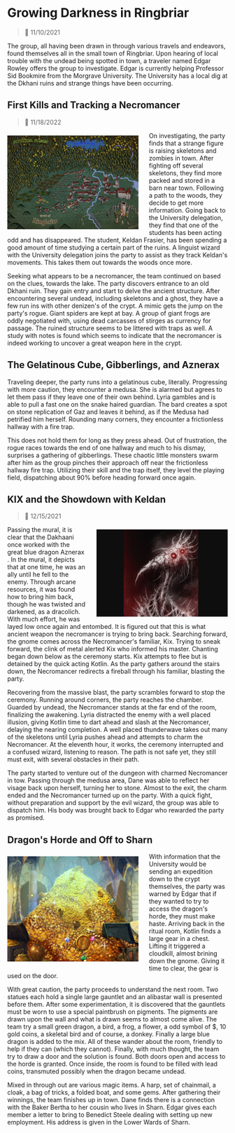 # Growing Darkness in Ringbriar

> :calendar: 11/10/2021

The group, all having been drawn in through various travels and endeavors, found themselves all in the small town of Ringbriar. Upon hearing of local trouble with the undead being spotted in town, a traveler named Edgar Rowley offers the group to investigate. Edgar is currently helping Professor Sid Bookmire from the Morgrave University. The University has a local dig at the Dkhani ruins and strange things have been occurring.

## First Kills and Tracking a Necromancer

> :calendar: 11/18/2022

<a href="https://raw.githubusercontent.com/DiscoverTec/anExperiment/main/eberron-by-night/images/places/ringbriar.png" target="_blank">
<img src="https://raw.githubusercontent.com/DiscoverTec/anExperiment/main/eberron-by-night/images/places/ringbriar.png" style="width: 300px; float: left; margin: .5rem 1.5rem .5rem 0"/>
</a>

On investigating, the party finds that a strange figure is raising skeletons and zombies in town. After fighting off several skeletons, they find more packed and stored in a barn near town. Following a path to the woods, they decide to get more information. Going back to the University delegation, they find that one of the students has been acting odd and has disappeared. The student, Keldan Frasier, has been spending a good amount of time studying a certain part of the ruins. A linguist wizard with the University delegation joins the party to assist as they track Keldan's movements. This takes them out towards the woods once more.

Seeking what appears to be a necromancer, the team continued on based on the clues, towards the lake. The party discovers entrance to an old Dkhani ruin. They gain entry and start to delve the ancient structure. After encountering several undead, including skeletons and a ghost, they have a few run ins with other denizen's of the crypt. A mimic gets the jump on the party's rogue. Giant spiders are kept at bay. A group of giant frogs are oddly negotiated with, using dead carcasses of stirges as currency for passage. The ruined structure seems to be littered with traps as well. A study with notes is found which seems to indicate that the necromancer is indeed working to uncover a great weapon here in the crypt.

## The Gelatinous Cube, Gibberlings, and Aznerax

Traveling deeper, the party runs into a gelatinous cube, literally. Progressing with more caution, they encounter a medusa. She is alarmed but agrees to let them pass if they leave one of their own behind. Lyria gambles and is able to pull a fast one on the snake haired guardian. The bard creates a spot on stone replication of Gaz and leaves it behind, as if the Medusa had petrified him herself. Rounding many corners, they encounter a frictionless hallway with a fire trap.

This does not hold them for long as they press ahead. Out of frustration, the rogue races towards the end of one hallway and much to his dismay, surprises a gathering of gibberlings. These chaotic little monsters swarm after him as the group pinches their approach off near the frictionless hallway fire trap. Utilizing their skill and the trap itself, they level the playing field, dispatching about 90% before heading forward once again.

## KIX and the Showdown with Keldan

> :calendar: 12/15/2021

<img src="https://raw.githubusercontent.com/DiscoverTec/anExperiment/main/eberron-by-night/images/characters/kix.png" style="width: 300px; float: right; margin: .5rem 0 .5rem 1.5rem"/>

Passing the mural, it is clear that the Dakhaani once worked with the great blue dragon Aznerax . In the mural, it depicts that at one time, he was an ally until he fell to the enemy. Through arcane resources, it was found how to bring him back, though he was twisted and darkened, as a dracolich. With much effort, he was layed low once again and entombed. It is figured out that this is what ancient weapon the necromancer is trying to bring back. Searching forward, the gnome comes across the Necromancer's familiar, Kix. Trying to sneak forward, the clink of metal alerted Kix who informed his master. Chanting began down below as the ceremony starts. Kix attempts to flee but is detained by the quick acting Kotlin. As the party gathers around the stairs down, the Necromancer redirects a fireball through his familiar, blasting the party.

Recovering from the massive blast, the party scrambles forward to stop the ceremony. Running around corners, the party reaches the chamber. Guarded by undead, the Necromancer stands at the far end of the room, finalizing the awakening. Lyria distracted the enemy with a well placed illusion, giving Kotlin time to dart ahead and slash at the Necromancer, delaying the nearing completion. A well placed thunderwave takes out many of the skeletons until Lyria pushes ahead and attempts to charm the Necromancer. At the eleventh hour, it works, the ceremony interrupted and a confused wizard, listening to reason. The path is not safe yet, they still must exit, with several obstacles in their path.

The party started to venture out of the dungeon with charmed Necromancer in tow. Passing through the medusa area, Dane was able to reflect her visage back upon herself, turning her to stone. Almost to the exit, the charm ended and the Necromancer turned up on the party. With a quick fight, without preparation and support by the evil wizard, the group was able to dispatch him. His body was brought back to Edgar who rewarded the party as promised.

## Dragon's Horde and Off to Sharn

<img src="https://raw.githubusercontent.com/DiscoverTec/anExperiment/main/eberron-by-night/images/other/dragonHoard.png" style="width: 300px; float: left; margin: .5rem 1.5rem .5rem 0"/>

With information that the University would be sending an expedition down to the crypt themselves, the party was warned by Edgar that if they wanted to try to access the dragon's horde, they must make haste. Arriving back in the ritual room, Kotlin finds a large gear in a chest. Lifting it triggered a cloudkill, almost brining down the gnome. Giving it time to clear, the gear is used on the door.

With great caution, the party proceeds to understand the next room. Two statues each hold a single large gauntlet and an alibastar wall is presented before them. After some experimentation, it is discovered that the gauntlets must be worn to use a special paintbrush on pigments. The pigments are drawn upon the wall and what is drawn seems to almost come alive. The team try a small green dragon, a bird, a frog, a flower, a odd symbol of $, 10 gold coins, a skeletal bird and of course, a donkey. Finally a large blue dragon is added to the mix. All of these wander about the room, friendly to help if they can (which they cannot). Finally, with much thought, the team try to draw a door and the solution is found. Both doors open and access to the horde is granted. Once inside, the room is found to be filled with lead coins, transmuted possibly when the dragon became undead.

Mixed in through out are various magic items. A harp, set of chainmail, a cloak, a bag of tricks, a folded boat, and some gems. After gathering their winnings, the team finishes up in town. Dane finds there is a connection with the Baker Bertha to her cousin who lives in Sharn. Edgar gives each member a letter to bring to Benedict Steele dealing with setting up new employment. His address is given in the Lower Wards of Sharn.
